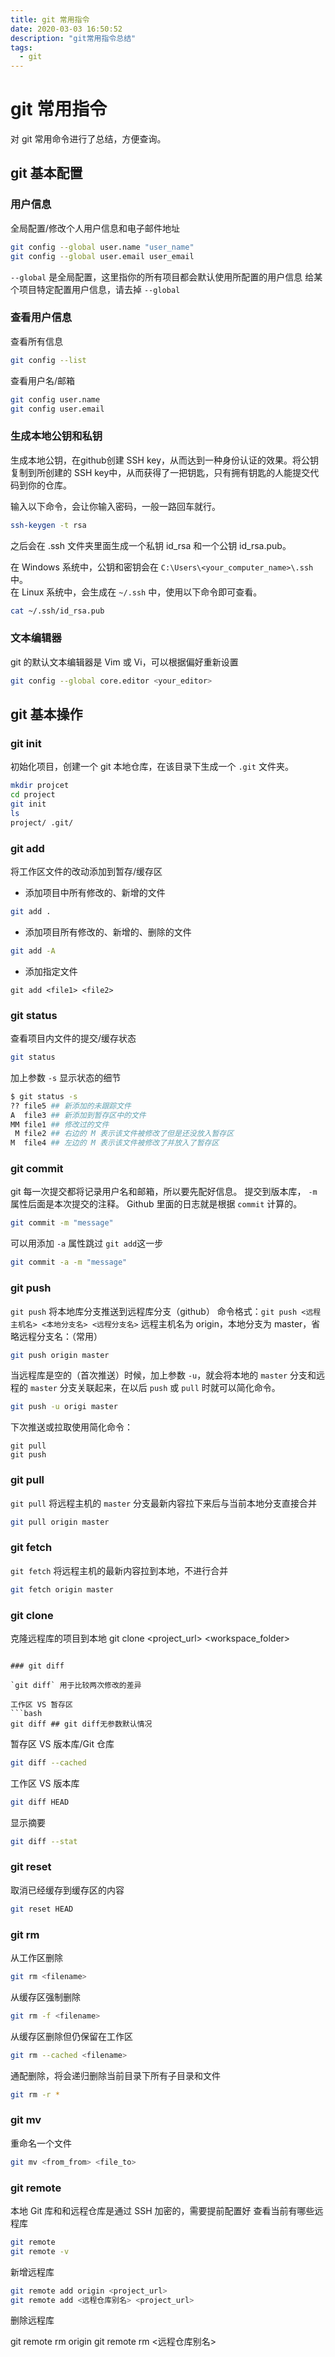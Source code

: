 ```yaml
---
title: git 常用指令
date: 2020-03-03 16:50:52
description: "git常用指令总结"
tags:
  - git
---
```


# git 常用指令

对 git 常用命令进行了总结，方便查询。

## git 基本配置

### 用户信息

全局配置/修改个人用户信息和电子邮件地址

```bash
git config --global user.name "user_name"
git config --global user.email user_email
```

`--global` 是全局配置，这里指你的所有项目都会默认使用所配置的用户信息
给某个项目特定配置用户信息，请去掉 `--global`

### 查看用户信息

查看所有信息

```bash
git config --list
```

查看用户名/邮箱

```bash
git config user.name
git config user.email
```

### 生成本地公钥和私钥

生成本地公钥，在github创建 SSH key，从而达到一种身份认证的效果。将公钥复制到所创建的 SSH key中，从而获得了一把钥匙，只有拥有钥匙的人能提交代码到你的仓库。

输入以下命令，会让你输入密码，一般一路回车就行。

```bash
ssh-keygen -t rsa
```

之后会在 .ssh 文件夹里面生成一个私钥 id_rsa 和一个公钥 id_rsa.pub。  

在 Windows 系统中，公钥和密钥会在 `C:\Users\<your_computer_name>\.ssh` 中。  
在 Linux 系统中，会生成在 `~/.ssh` 中，使用以下命令即可查看。
```bash
cat ~/.ssh/id_rsa.pub
```

### 文本编辑器

git 的默认文本编辑器是 Vim 或 Vi，可以根据偏好重新设置

```bash
git config --global core.editor <your_editor>
```

## git 基本操作

### git init

初始化项目，创建一个 git 本地仓库，在该目录下生成一个 `.git` 文件夹。

```bash
mkdir projcet
cd project
git init
ls
project/ .git/
```

### git add

将工作区文件的改动添加到暂存/缓存区

- 添加项目中所有修改的、新增的文件

```bash
git add .
```

- 添加项目所有修改的、新增的、删除的文件

```bash
git add -A
```

- 添加指定文件

```
git add <file1> <file2>
```

### git status

查看项目内文件的提交/缓存状态

```bash
git status
```

加上参数 `-s` 显示状态的细节

```bash
$ git status -s
?? file5 ## 新添加的未跟踪文件
A  file3 ## 新添加到暂存区中的文件
MM file1 ## 修改过的文件
 M file2 ## 右边的 M 表示该文件被修改了但是还没放入暂存区
M  file4 ## 左边的 M 表示该文件被修改了并放入了暂存区
```

### git commit

git 每一次提交都将记录用户名和邮箱，所以要先配好信息。
提交到版本库， `-m` 属性后面是本次提交的注释。
Github 里面的日志就是根据 `commit` 计算的。

```bash
git commit -m "message"
```

可以用添加 `-a` 属性跳过 `git add`这一步

```bash
git commit -a -m "message"
```

### git push

`git push` 将本地库分支推送到远程库分支（github）
命令格式：`git push <远程主机名> <本地分支名> <远程分支名>`
远程主机名为 origin，本地分支为 master，省略远程分支名：（常用）

```bash
git push origin master
```

当远程库是空的（首次推送）时候，加上参数 `-u`，就会将本地的 `master` 分支和远程的 `master` 分支关联起来，在以后 `push` 或 `pull` 时就可以简化命令。

```bash
git push -u origi master
```

下次推送或拉取使用简化命令：

```
git pull
git push
```

### git pull

`git pull` 将远程主机的 `master` 分支最新内容拉下来后与当前本地分支直接合并

```bash
git pull origin master
```

### git fetch

`git fetch` 将远程主机的最新内容拉到本地，不进行合并

```bash
git fetch origin master
```

### git clone

克隆远程库的项目到本地
git clone <project_url> <workspace_folder>

````

### git diff

`git diff` 用于比较两次修改的差异

工作区 VS 暂存区
```bash
git diff ## git diff无参数默认情况
````

暂存区 VS 版本库/Git 仓库

```bash
git diff --cached
```

工作区 VS 版本库

```bash
git diff HEAD
```

显示摘要

```bash
git diff --stat
```

### git reset

取消已经缓存到缓存区的内容

```bash
git reset HEAD
```

### git rm

从工作区删除

```bash
git rm <filename>
```

从缓存区强制删除

```bash
git rm -f <filename>
```

从缓存区删除但仍保留在工作区

```bash
git rm --cached <filename>
```

通配删除，将会递归删除当前目录下所有子目录和文件

```bash
git rm -r *
```

### git mv

重命名一个文件

```bash
git mv <from_from> <file_to>
```

### git remote

本地 Git 库和和远程仓库是通过 SSH 加密的，需要提前配置好
查看当前有哪些远程库

```bash
git remote
git remote -v
```

新增远程库

```bash
git remote add origin <project_url>
git remote add <远程仓库别名> <project_url>
```

删除远程库

git remote rm origin
git remote rm <远程仓库别名>
